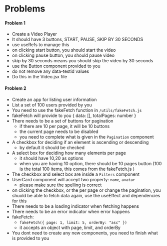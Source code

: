 # Problems

#### Problem 1

- Create a Video Player
- It should have 3 buttons, START, PAUSE, SKIP BY 30 SECONDS
- use useRefs to manage this
- on clicking start button, you should start the video
- on clicking pause button, you should pause video
- skip by 30 seconds means you should skip the video by 30 seconds
- use the Button component provided to you
- do not remove any data-testid values
- Do this in the Video.jsx file

#### Problem 2

- Create an app for listing user information
- List a set of 100 users provided by you
- You need to use the fakeFetch function in `/utils/fakeFetch.js`
- fakeFetch will provide to you { data: [], totalPages: number }
- There needs to be a set of buttons for pagination
  - if there are 10 per page, it will be 10 buttons
  - the current page needs to be disabled
  - you need to complete what is given in the `Pagination` component
- A checkbox for deciding if an element is ascending or descending
  - by default it should be checked
- A select box for deciding how many elements per page
  - it should have 10,20 as options
  - when you are having 10 option, there should be 10 pages button (100 is the total 100 items, this comes from the fakeFetch.js )
- The checkbox and select box are inside a `Filters` component
- UserCard component will accept two property: `name`, `avatar`
  - please make sure the spelling is correct
- on clicking the checkbox, or the per page or change the pagination, you shuold be able to fetch data again, use the useEffect and dependencies for this
- There needs to be a loading indicator when fetching happens
- There needs to be an error indicator when error happens
- fakeFetch:
  - `fakeFetch({ page: 1, limit: 5, orderBy: "asc" })`
  - it accepts an object with page, limit, and orderBy
- You dont need to create any new components, you need to finish what is provided to you
